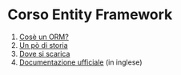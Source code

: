 # Corso Entity Framework

1. [Cosè un ORM?](orm.md)
2. [Un pò di storia](ef_storia.md)
3. [Dove si scarica](ef_download.md)
4. [Documentazione ufficiale](https://msdn.microsoft.com/en-us/library/aa937723(v=vs.113).aspx) (in inglese)
